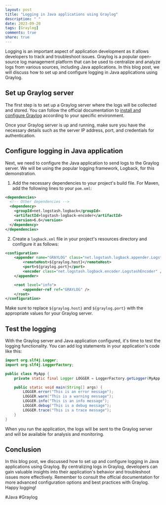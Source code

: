 ```yaml
---
layout: post
title: "Logging in Java applications using Graylog"
description: " "
date: 2023-09-20
tags: [Graylog]
comments: true
share: true
---
```


Logging is an important aspect of application development as it allows developers to track and troubleshoot issues. Graylog is a popular open-source log management platform that can be used to centralize and analyze logs from various sources, including Java applications. In this blog post, we will discuss how to set up and configure logging in Java applications using Graylog.

## Set up Graylog server

The first step is to set up a Graylog server where the logs will be collected and stored. You can follow the official documentation to [install and configure Graylog](https://docs.graylog.org/en/latest/pages/installation.html) according to your specific environment.

Once your Graylog server is up and running, make sure you have the necessary details such as the server IP address, port, and credentials for authentication.

## Configure logging in Java application

Next, we need to configure the Java application to send logs to the Graylog server. We will be using the popular logging framework, Logback, for this demonstration.

1. Add the necessary dependencies to your project's build file. For Maven, add the following lines to your `pom.xml`:

```xml
<dependencies>
  <!-- Other dependencies -->
  <dependency>
    <groupId>net.logstash.logback</groupId>
    <artifactId>logstash-logback-encoder</artifactId>
    <version>6.6</version>
  </dependency>
</dependencies>
```

2. Create a `logback.xml` file in your project's resources directory and configure it as follows:

```xml
<configuration>
    <appender name="GRAYLOG" class="net.logstash.logback.appender.LogstashTcpSocketAppender">
        <remoteHost>${graylog.host}</remoteHost>
        <port>${graylog.port}</port>
        <encoder class="net.logstash.logback.encoder.LogstashEncoder" />
    </appender>

    <root level="info">
        <appender-ref ref="GRAYLOG" />
    </root>
</configuration>
```

Make sure to replace `${graylog.host}` and `${graylog.port}` with the appropriate values for your Graylog server.

## Test the logging

With the Graylog server and Java application configured, it's time to test the logging functionality. You can add log statements in your application's code like this:

```java
import org.slf4j.Logger;
import org.slf4j.LoggerFactory;

public class MyApp {
    private static final Logger LOGGER = LoggerFactory.getLogger(MyApp.class);

    public static void main(String[] args) {
        LOGGER.error("This is an error message");
        LOGGER.warn("This is a warning message");
        LOGGER.info("This is an info message");
        LOGGER.debug("This is a debug message");
        LOGGER.trace("This is a trace message");
    }
}
```

When you run the application, the logs will be sent to the Graylog server and will be available for analysis and monitoring.

## Conclusion

In this blog post, we discussed how to set up and configure logging in Java applications using Graylog. By centralizing logs in Graylog, developers can gain valuable insights into their application's behavior and troubleshoot issues more effectively. Remember to consult the official documentation for more advanced configuration options and best practices with Graylog. Happy logging!

\#Java #Graylog